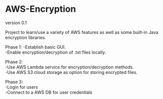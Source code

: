 # AWS-Encryption
version 0.1

Project to learn/use a variety of AWS features as well as some built-in Java encryption libraries.

Phase 1:
-Establish basic GUI.  
-Enable encryption/decryption of .txt files locally.
  
Phase 2:  
-Use AWS Lambda service for encryption/decryption methods.  
-Use AWS S3 cloud storage as option for storing encrypted files.  
  
Phase 3:  
-Login for users  
-Connect to a AWS DB for user credentials
